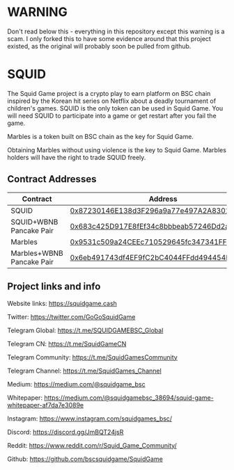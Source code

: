 # WARNING

Don't read below this - everything in this repository except this warning is a scam. I only forked this to have some evidence around that this project existed, as the original will probably soon be pulled from github.



# SQUID

The Squid Game project is a crypto play to earn platform on BSC chain inspired by the Korean hit series on Netflix about a deadly tournament of children's games. SQUID is the only token can be used in Squid Game. You will need SQUID to participate into a game or get restart after you fail the game.

Marbles is a token built on BSC chain as the key for Squid Game.

Obtaining Marbles without using violence is the key to Squid Game. Marbles holders will have the right to trade SQUID freely.

## Contract Addresses
| Contract  | Address |
| ------------- | ------------- |
| SQUID | [0x87230146E138d3F296a9a77e497A2A83012e9Bc5](https://bscscan.com/token/0x87230146E138d3F296a9a77e497A2A83012e9Bc5) |
| SQUID+WBNB Pancake Pair | [0x683c425D917E8fEf34c8bbbeab57246Dd2a8B718](https://bscscan.com/address/0x683c425D917E8fEf34c8bbbeab57246Dd2a8B718)|
| Marbles | [0x9531c509a24CEEc710529645fc347341FF9F15EA](https://bscscan.com/token/0x9531c509a24CEEc710529645fc347341FF9F15EA) |
| Marbles+WBNB Pancake Pair | [0x6eb491743df4EF9fC2bC4044FFdd494454B8199B](https://bscscan.com/address/0x6eb491743df4EF9fC2bC4044FFdd494454B8199B)|


## Project links and info

Website links: https://squidgame.cash

Twitter: https://twitter.com/GoGoSquidGame

Telegram Global: https://t.me/SQUIDGAMEBSC_Global

Telegram CN: https://t.me/SquidGameCN

Telegram Community: https://t.me/SquidGamesCommunity

Telegram Channel: https://t.me/SquidGames_Channel

Medium: https://medium.com/@squidgame_bsc

Whitepaper: https://medium.com/@squidgamebsc_38694/squid-game-whitepaper-af7da7e3089e

Instagram: https://www.instagram.com/squidgames_bsc/

Discord: https://discord.gg/JmBQT24jsR

Reddit: https://www.reddit.com/r/Squid_Game_Community/

Github: https://github.com/bscsquidgame/SquidGame

